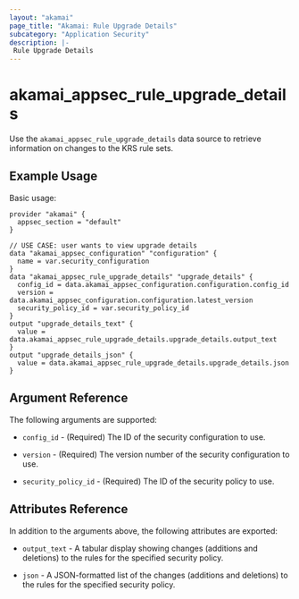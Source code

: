 ```yaml
---
layout: "akamai"
page_title: "Akamai: Rule Upgrade Details"
subcategory: "Application Security"
description: |-
 Rule Upgrade Details
---
```


# akamai_appsec_rule_upgrade_details

Use the `akamai_appsec_rule_upgrade_details` data source to retrieve information on changes to the KRS rule sets.

## Example Usage

Basic usage:

```hcl
provider "akamai" {
  appsec_section = "default"
}

// USE CASE: user wants to view upgrade details
data "akamai_appsec_configuration" "configuration" {
  name = var.security_configuration
}
data "akamai_appsec_rule_upgrade_details" "upgrade_details" {
  config_id = data.akamai_appsec_configuration.configuration.config_id
  version = data.akamai_appsec_configuration.configuration.latest_version
  security_policy_id = var.security_policy_id
}
output "upgrade_details_text" {
  value = data.akamai_appsec_rule_upgrade_details.upgrade_details.output_text
}
output "upgrade_details_json" {
  value = data.akamai_appsec_rule_upgrade_details.upgrade_details.json
}
```

## Argument Reference

The following arguments are supported:

* `config_id` - (Required) The ID of the security configuration to use.

* `version` - (Required) The version number of the security configuration to use.

* `security_policy_id` - (Required) The ID of the security policy to use.

## Attributes Reference

In addition to the arguments above, the following attributes are exported:

* `output_text` - A tabular display showing changes (additions and deletions) to the rules for the specified security policy.

* `json` - A JSON-formatted list of the changes (additions and deletions) to the rules for the specified security policy.

